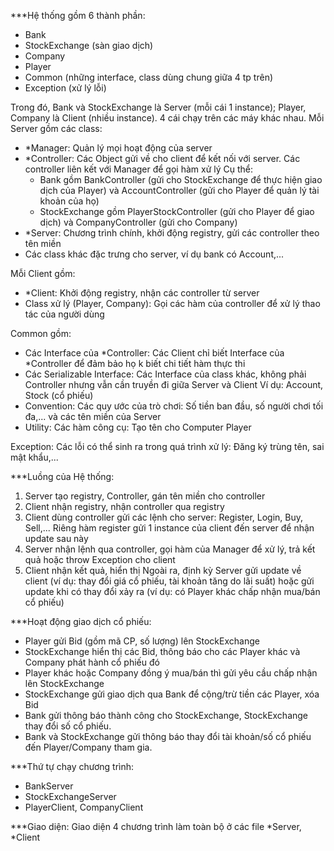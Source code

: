 ***Hệ thống gồm 6 thành phần:
- Bank
- StockExchange (sàn giao dịch)
- Company
- Player
- Common (những interface, class dùng chung giữa 4 tp trên)
- Exception (xử lý lỗi)

Trong đó, Bank và StockExchange là Server (mỗi cái 1 instance); Player, Company là Client (nhiều instance). 4 cái chạy trên
các máy khác nhau.
Mỗi Server gồm các class: 
- *Manager: Quản lý mọi hoạt động của server
- *Controller: Các Object gửi về cho client để kết nối với server. Các controller liên kết với Manager để gọi hàm xử lý
  Cụ thể:
  + Bank gồm BankController (gửi cho StockExchange để thực hiện giao dịch của Player) và AccountController (gửi cho Player để
    quản lý tài khoản của họ)
  + StockExchange gồm PlayerStockController (gửi cho Player để giao dịch) và CompanyController (gửi cho Company)
- *Server: Chương trình chính, khởi động registry, gửi các controller theo tên miền
- Các class khác đặc trưng cho server, ví dụ bank có Account,...

Mỗi Client gồm:
- *Client: Khởi động registry, nhận các controller từ server
- Class xử lý  (Player, Company): Gọi các hàm của controller để xử lý thao tác của người dùng


Common gồm:
- Các Interface của *Controller: Các Client chỉ biết Interface của *Controller để đảm bảo họ k biết chi tiết hàm thực thi 
- Các Serializable Interface: Các Interface của class khác, không phải Controller nhưng vẫn cần truyền đi giữa Server và Client
 Ví dụ: Account, Stock (cổ phiếu)
- Convention: Các quy ước của trò chơi: Số tiền ban đầu, số người chơi tối đa,... và các tên miền của Server
- Utility: Các hàm công cụ: Tạo tên cho Computer Player

Exception:
Các lỗi có thể sinh ra trong quá trình xử lý: Đăng ký trùng tên, sai mật khẩu,...

***Luồng của Hệ thống:
1. Server tạo registry, Controller, gán tên miền cho controller
2. Client nhận registry, nhận controller qua registry 
3. Client dùng controller gửi các lệnh cho server: Register, Login, Buy, Sell,...
  Riêng hàm register gửi 1 instance của client đến server để nhận update sau này
4. Server nhận lệnh qua controller, gọi hàm của Manager để xử lý, trả kết quả hoặc throw Exception cho client
5. Client nhận kết quả, hiển thị
Ngoài ra, định kỳ Server gửi update về client (ví dụ: thay đổi giá cổ phiếu, tài khoản tăng do lãi suất) hoặc gửi update khi
có thay đổi xảy ra (ví dụ: có Player khác chấp nhận mua/bán cổ phiếu)

***Hoạt động giao dịch cổ phiếu:
- Player gửi Bid (gồm mã CP, số lượng) lên StockExchange
- StockExchange hiển thị các Bid, thông báo cho các Player khác và Company phát hành cổ phiếu đó 
- Player khác hoặc Company đồng ý mua/bán thì gửi yêu cầu chấp nhận lên StockExchange
- StockExchange gửi giao dịch qua Bank để cộng/trừ tiền các Player, xóa Bid
- Bank gửi thông báo thành công cho StockExchange, StockExchange thay đổi số cổ phiếu.
- Bank và StockExchange gửi thông báo thay đổi tài khoản/số cổ phiếu đến Player/Company tham gia.

***Thứ tự chạy chương trình:
- BankServer
- StockExchangeServer
- PlayerClient, CompanyClient

***Giao diện:
Giao diện 4 chương trình làm toàn bộ ở các file *Server, *Client
